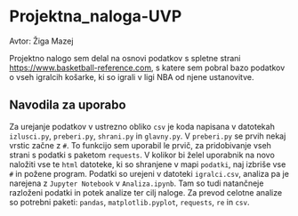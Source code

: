 # Projektna_naloga-UVP
Avtor: Žiga Mazej

Projektno nalogo sem delal na osnovi podatkov s spletne strani https://www.basketball-reference.com, s katere sem pobral bazo podatkov o vseh igralcih košarke, ki so igrali v ligi NBA od njene ustanovitve.
## Navodila za uporabo
Za urejanje podatkov v ustrezno obliko `csv` je koda napisana v datotekah `izlusci.py`, `preberi.py`, `shrani.py` in `glavny.py`. V `preberi.py` se prvih nekaj vrstic začne z `#`. To funkcijo sem uporabil le prvič, za pridobivanje vseh strani s podatki s paketom `requests`. V kolikor bi želel uporabnik na novo naložiti vse te `html` datoteke, ki so shranjene v mapi `podatki`, naj izbriše vse `#` in požene program.
Podatki so urejeni v datoteki `igralci.csv`, analiza pa je narejena z `Jupyter Notebook` v `Analiza.ipynb`. Tam so tudi natančneje razloženi podatki in potek analize ter cilj naloge.
Za prevod celotne analize so potrebni paketi: `pandas`, `matplotlib.pyplot`, `requests`, `re` in `csv`.